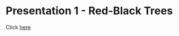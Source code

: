 # Presentation 1 - Red-Black Trees
Click [here](https://github.com/aaniaahh/Algorithms/blob/main/assigments/P01/Red-Black%20Trees%20(1).pptx)
